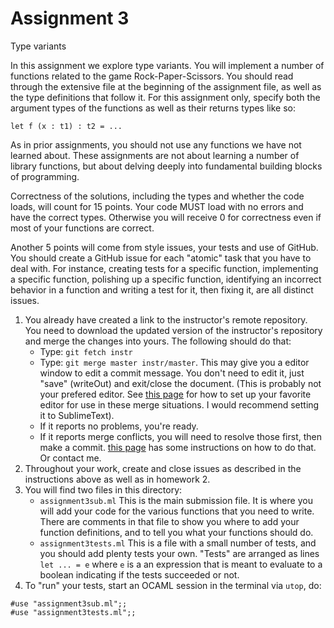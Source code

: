 # Assignment 3

Type variants

In this assignment we explore type variants. You will implement a number of functions related to the game Rock-Paper-Scissors. You should read through the extensive file at the beginning of the assignment file, as well as the type definitions that follow it. For this assignment only, specify both the argument types of the functions as well as their returns types like so:

```
let f (x : t1) : t2 = ...
```

As in prior assignments, you should not use any functions we have not learned about. These assignments are not about learning a number of library functions, but about delving deeply into fundamental building blocks of programming.

Correctness of the solutions, including the types and whether the code loads, will count for 15 points. Your code MUST load with no errors and have the correct types. Otherwise you will receive 0 for correctness even if most of your functions are correct.

Another 5 points will come from style issues, your tests and use of GitHub. You should create a GitHub issue for each "atomic" task that you have to deal with. For instance, creating tests for a specific function, implementing a specific function, polishing up a specific function, identifying an incorrect behavior in a function and writing a test for it, then fixing it, are all distinct issues.

1. You already have created a link to the instructor's remote repository. You need to download the updated version of the instructor's repository and merge the changes into yours. The following should do that:
    - Type: `git fetch instr`
    - Type: `git merge master instr/master`. This may give you a editor window to edit a commit message. You don't need to edit it, just "save" (writeOut) and exit/close the document. (This is probably not your prefered editor. See [this page](https://help.github.com/articles/associating-text-editors-with-git/) for how to set up your favorite editor for use in these merge situations. I would recommend setting it to SublimeText).
    - If it reports no problems, you're ready.
    - If it reports merge conflicts, you will need to resolve those first, then make a commit. [this page](https://help.github.com/articles/resolving-a-merge-conflict-from-the-command-line/) has some instructions on how to do that. Or contact me.
3. Throughout your work, create and close issues as described in the instructions above as well as in homework 2.
4. You will find two files in this directory:
    - `assignment3sub.ml` This is the main submission file. It is where you will add your code for the various functions that you need to write. There are comments in that file to show you where to add your function definitions, and to tell you what your functions should do.
    - `assignment3tests.ml` This is a file with a small number of tests, and you should add plenty tests your own. "Tests" are arranged as lines `let ... = e` where `e` is a an expression that is meant to evaluate to a boolean indicating if the tests succeeded or not.
5. To "run" your tests, start an OCAML session in the terminal via `utop`, do:
```
#use "assignment3sub.ml";;
#use "assignment3tests.ml";;
```
